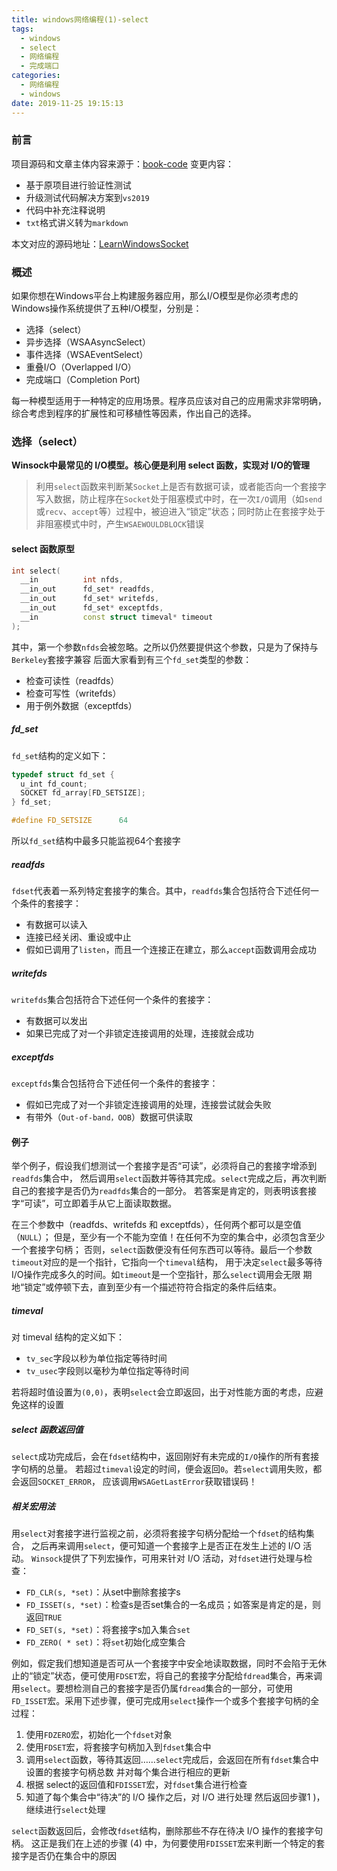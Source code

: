 ```yaml
---
title: windows网络编程(1)-select
tags:
  - windows
  - select
  - 网络编程
  - 完成端口
categories:
  - 网络编程
  - windows
date: 2019-11-25 19:15:13
---
```


### 前言

项目源码和文章主体内容来源于：[book-code](https://github.com/wyrover/book-code/tree/master/IOCP%E5%AE%8C%E6%88%90%E7%AB%AF%E5%8F%A3)
变更内容：

- 基于原项目进行验证性测试
- 升级测试代码解决方案到`vs2019`
- 代码中补充注释说明
- `txt`格式讲义转为`markdown`

本文对应的源码地址：[LearnWindowsSocket](https://github.com/xiangtianlong/LearnWindowsSocket)

### 概述

如果你想在Windows平台上构建服务器应用，那么I/O模型是你必须考虑的
Windows操作系统提供了五种I/O模型，分别是：

* 选择（select）
* 异步选择（WSAAsyncSelect）
* 事件选择（WSAEventSelect）
* 重叠I/O（Overlapped I/O）
* 完成端口（Completion Port) 

每一种模型适用于一种特定的应用场景。程序员应该对自己的应用需求非常明确，综合考虑到程序的扩展性和可移植性等因素，作出自己的选择。

### 选择（select）

**Winsock中最常见的 I/O模型。核心便是利用 select 函数，实现对 I/O的管理**

>利用`select`函数来判断某`Socket`上是否有数据可读，或者能否向一个套接字写入数据，防止程序在`Socket`处于阻塞模式中时，在一次`I/O`调用（如`send`或`recv`、`accept`等）过程中，被迫进入“锁定”状态；同时防止在套接字处于非阻塞模式中时，产生`WSAEWOULDBLOCK`错误

#### select 函数原型
```c++
int select(
  __in          int nfds,
  __in_out      fd_set* readfds,
  __in_out      fd_set* writefds,
  __in_out      fd_set* exceptfds,
  __in          const struct timeval* timeout
);
```

其中，第一个参数`nfds`会被忽略。之所以仍然要提供这个参数，只是为了保持与`Berkeley`套接字兼容
后面大家看到有三个`fd_set`类型的参数：
* 检查可读性（readfds）
* 检查可写性（writefds）
* 用于例外数据（exceptfds）

<!-- more -->

##### fd_set

`fd_set`结构的定义如下：
```c++
typedef struct fd_set {
  u_int fd_count;
  SOCKET fd_array[FD_SETSIZE];
} fd_set;

#define FD_SETSIZE      64
```

所以`fd_set`结构中最多只能监视64个套接字

##### readfds

`fdset`代表着一系列特定套接字的集合。其中，`readfds`集合包括符合下述任何一个条件的套接字：
* 有数据可以读入
* 连接已经关闭、重设或中止
* 假如已调用了`listen`，而且一个连接正在建立，那么`accept`函数调用会成功

##### writefds

`writefds`集合包括符合下述任何一个条件的套接字：
* 有数据可以发出
* 如果已完成了对一个非锁定连接调用的处理，连接就会成功

##### exceptfds

`exceptfds`集合包括符合下述任何一个条件的套接字：
* 假如已完成了对一个非锁定连接调用的处理，连接尝试就会失败
* 有带外（`Out-of-band，OOB`）数据可供读取

#### 例子

举个例子，假设我们想测试一个套接字是否“可读”，必须将自己的套接字增添到`readfds`集合中，
然后调用`select`函数并等待其完成。`select`完成之后，再次判断自己的套接字是否仍为`readfds`集合的一部分。
若答案是肯定的，则表明该套接字“可读”，可立即着手从它上面读取数据。

在三个参数中（readfds、writefds 和 exceptfds），任何两个都可以是空值（`NULL`）；
但是，至少有一个不能为空值！在任何不为空的集合中，必须包含至少一个套接字句柄；
否则，`select`函数便没有任何东西可以等待。最后一个参数`timeout`对应的是一个指针，它指向一个`timeval`结构，
用于决定`select`最多等待 I/O操作完成多久的时间。如`timeout`是一个空指针，那么`select`调用会无限
期地“锁定”或停顿下去，直到至少有一个描述符符合指定的条件后结束。

##### timeval

对 timeval 结构的定义如下：
* `tv_sec`字段以秒为单位指定等待时间
* `tv_usec`字段则以毫秒为单位指定等待时间

若将超时值设置为`(0,0)`，表明`select`会立即返回，出于对性能方面的考虑，应避免这样的设置

##### select 函数返回值

`select`成功完成后，会在`fdset`结构中，返回刚好有未完成的`I/O`操作的所有套接字句柄的总量。
若超过`timeval`设定的时间，便会返回`0`。若`select`调用失败，都会返回`SOCKET_ERROR`，
应该调用`WSAGetLastError`获取错误码！

##### 相关宏用法

用`select`对套接字进行监视之前，必须将套接字句柄分配给一个`fdset`的结构集合，
之后再来调用`select`，便可知道一个套接字上是否正在发生上述的 I/O 活动。
`Winsock`提供了下列宏操作，可用来针对 I/O 活动，对`fdset`进行处理与检查：
* `FD_CLR(s, *set)`：从set中删除套接字s
* `FD_ISSET(s, *set)`：检查s是否set集合的一名成员；如答案是肯定的是，则返回`TRUE`
* `FD_SET(s, *set)`：将套接字s加入集合`set`
* `FD_ZERO( * set)`：将`set`初始化成空集合

例如，假定我们想知道是否可从一个套接字中安全地读取数据，同时不会陷于无休止的“锁定”状态，便可使用`FDSET`宏，将自己的套接字分配给`fdread`集合，再来调用`select`。要想检测自己的套接字是否仍属`fdread`集合的一部分，可使用`FD_ISSET`宏。采用下述步骤，便可完成用`select`操作一个或多个套接字句柄的全过程：
1) 使用`FDZERO`宏，初始化一个`fdset`对象
2) 使用`FDSET`宏，将套接字句柄加入到`fdset`集合中
3) 调用`select`函数，等待其返回……`select`完成后，会返回在所有`fdset`集合中设置的套接字句柄总数
并对每个集合进行相应的更新
4) 根据 select的返回值和`FDISSET`宏，对`fdset`集合进行检查
5) 知道了每个集合中“待决”的 I/O 操作之后，对 I/O 进行处理
然后返回步骤1 )，继续进行`select`处理

`select`函数返回后，会修改`fdset`结构，删除那些不存在待决 I/O 操作的套接字句柄。
这正是我们在上述的步骤 (4) 中，为何要使用`FDISSET`宏来判断一个特定的套接字是否仍在集合中的原因